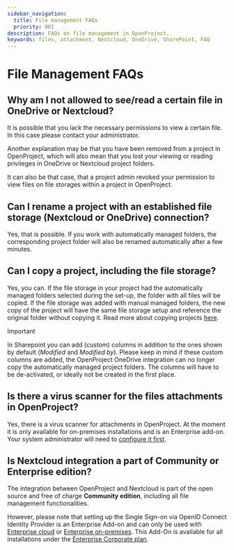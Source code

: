 ```yaml
---
sidebar_navigation:
  title: File management FAQs
  priority: 001
description: FAQs on file management in OpenProject.
keywords: files, attachment, Nextcloud, OneDrive, SharePoint, FAQ
---
```


# File Management FAQs

## Why am I not allowed to see/read a certain file in OneDrive or Nextcloud?

It is possible that you lack the necessary permissions to view a certain file. In this case please contact your administrator.

Another explanation may be that you have been removed from a project in OpenProject, which will also mean that you lost
your viewing or reading privileges in OneDrive or Nextcloud project folders.

It can also be that case, that a project admin revoked your permission to view files on file storages within a project in OpenProject.

## Can I rename a project with an established file storage (Nextcloud or OneDrive) connection?

Yes, that is possible. If you work with automatically managed folders, the corresponding project folder will also be renamed automatically after a few minutes.

## Can I copy a project, including the file storage?

Yes, you can. If the file storage in your project had the automatically managed folders selected during the set-up, the folder with all files will be copied. If the file storage was added with manual managed folders, the new copy of the project will have the same file storage setup and reference the original folder without copying it. Read more about copying projects [here](../../projects/project-settings/project-information/#copy-a-project).

> [!IMPORTANT]
> In Sharepoint you can add (custom) columns in addition to the ones shown by default (*Modified* and *Modified by*).
> Please keep in mind if these custom columns are added, the OpenProject OneDrive integration can no longer copy the
> automatically managed project folders. The columns will have to be de-activated, or ideally not be created in the
> first place.

## Is there a virus scanner for the files attachments in OpenProject?

Yes, there is a virus scanner for attachments in OpenProject. At the moment it is only available for on-premises installations and is an Enterprise add-on. Your system administrator will need to [configure it first](../../../system-admin-guide/files/attachments/virus-scanning/).

## Is Nextcloud integration a part of Community or Enterprise edition?

The integration between OpenProject and Nextcloud is part of the open source and free of charge **Community edition**, including all file management functionalities. 

However, please note that setting up the Single Sign-on via OpenID Connect Identity Provider is an Enterprise Add-on and can only be used with [Enterprise cloud](../../../enterprise-guide/enterprise-cloud-guide) or [Enterprise on-premises](../../../enterprise-guide/enterprise-on-premises-guide). This Add-On is available for all installations under the [Enterprise Corporate plan](https://www.openproject.org/pricing/). 
